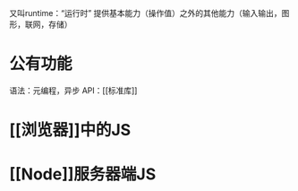 又叫runtime：“运行时”
提供基本能力（操作值）之外的其他能力（输入输出，图形，联网，存储）
# 公有功能
语法：元编程，异步
API：[[标准库]]
# [[浏览器]]中的JS
# [[Node]]服务器端JS
